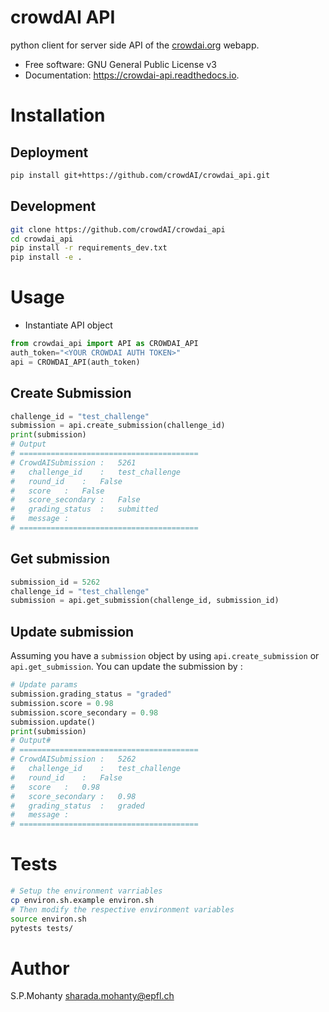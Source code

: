 # crowdAI API
python client for server side API of the [crowdai.org](https://www.crowdai.org) webapp.

* Free software: GNU General Public License v3
* Documentation: https://crowdai-api.readthedocs.io.

# Installation
## Deployment
```bash
pip install git+https://github.com/crowdAI/crowdai_api.git
```
## Development
```bash
git clone https://github.com/crowdAI/crowdai_api
cd crowdai_api
pip install -r requirements_dev.txt
pip install -e .
```
# Usage
* Instantiate API object
```python
from crowdai_api import API as CROWDAI_API
auth_token="<YOUR CROWDAI AUTH TOKEN>"
api = CROWDAI_API(auth_token)
```

## Create Submission
```python
challenge_id = "test_challenge"
submission = api.create_submission(challenge_id)
print(submission)
# Output
# ========================================
# CrowdAISubmission	:	5261
# 	challenge_id	:	test_challenge
# 	round_id	:	False
# 	score	:	False
# 	score_secondary	:	False
# 	grading_status	:	submitted
# 	message	:
# ========================================
```

## Get submission
```python
submission_id = 5262
challenge_id = "test_challenge"
submission = api.get_submission(challenge_id, submission_id)
```

## Update submission
Assuming you have a `submission` object by using `api.create_submission` or `api.get_submission`.
You can update the submission by :

```python
# Update params
submission.grading_status = "graded"
submission.score = 0.98
submission.score_secondary = 0.98
submission.update()
print(submission)
# Output#
# ========================================
# CrowdAISubmission	:	5262
# 	challenge_id	:	test_challenge
# 	round_id	:	False
# 	score	:	0.98
# 	score_secondary	:	0.98
# 	grading_status	:	graded
# 	message	:
# ========================================
```

# Tests
```bash
# Setup the environment varriables
cp environ.sh.example environ.sh
# Then modify the respective environment variables
source environ.sh
pytests tests/
```

# Author
S.P.Mohanty <sharada.mohanty@epfl.ch>
